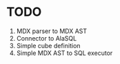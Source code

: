 # TODO

1. MDX parser to MDX AST
2. Connector to AlaSQL
3. Simple cube definition
4. Simple MDX AST to SQL executor